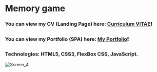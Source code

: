 # Memory game #
### You can view my CV (Landing Page) here: [Curriculum VITAE](https://zorger27.github.io)❗️ ###
### You can view my Portfolio (SPA) here: [My Portfolio](https://Zorin.Expert)❗️ ###
### Technologies: HTML5, CSS3, FlexBox CSS, JavaScript. ###
![Screen_4](https://user-images.githubusercontent.com/30940416/170796868-100661e9-cb12-43dd-bd06-63e77791d2f3.gif)
